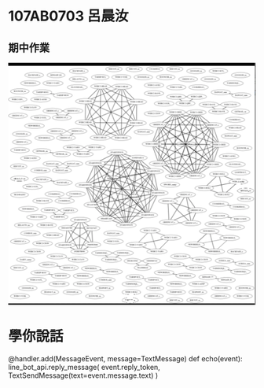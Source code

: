 # 107AB0703 呂晨汝
## 期中作業

![image](https://github.com/107ab0703/107ab0703/blob/main/%E7%9B%B8%E4%BC%BC%E5%BA%A60.8.png)

# 學你說話
@handler.add(MessageEvent, message=TextMessage)
def echo(event):
    line_bot_api.reply_message(
        event.reply_token,
        TextSendMessage(text=event.message.text)
    )
